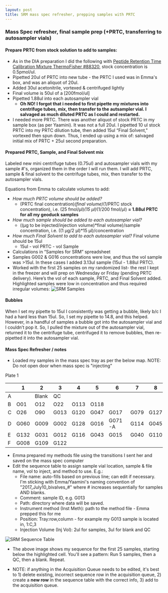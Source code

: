 ```yaml
---
layout: post
title: SRM mass spec refresher, prepping samples with PRTC
---
```


### Mass Spec refresher, final sample prep (+PRTC, transferring to autosampler vials)

#### Prepare PRTC from stock solution to add to samples:
 * As in the DIA preparation I did the following with [Peptide Retention Time Calibration Mixture ThermoFisher #88320](https://www.thermofisher.com/order/catalog/product/88320), stock concentration is 0.5pmol/ul. 
 * Pipetted 20ul of PRTC into new tube - the PRTC I used was in Emma's box, and was an aliquot of 20ul.
 * Added 30ul acetonitrile, vortexed & centrifuged lightly
 * Final volume is 50ul of a [200fmol/ul]
 * Pipetted 1.88ul into each autosampler vial
     * **Oh NO! I forgot that i needed to first pipette my mixtures into centrifuge tubes, mix, then transfer to the autsampler vial. I salvaged as much diluted PRTC as I could and restarted.**
 * I needed more PRTC.  There was another aliquot of stock PRTC in my sample box (as per Yaamini). It was not a full 20ul. I pipetted 10 ul stock PRTC into my PRTC dilution tube, then added 15ul  “Final Solvent," vortexed then spun down. Thus, I ended up using a mix of: salvaged initial mix of PRTC + 25ul second preparation. 

#### Prepared PRTC, Sample, and Final Solvent mix
Labeled new mini centrifuge tubes (0.75ul) and autosampler vials with my sample #'s, organized them in the order I will run them. I will add PRTC, sample & final solvent to the centrifuge tubes, mix, then transfer to the autosampler vials.

Equations from Emma to calculate volumes to add:  
* _How much PRTC volume should be added?_  
    *  (PRTC final concentration)*(final volume)*(1/PRTC stock concentration), i.e. (25 fmol/μl)*(15 μl)*(1/200 fmol/μl) **= 1.88ul PRTC for all my geoduck samples**  
* _How much sample should be added to each autosampler vial?_  
    * ((μg to be injected/injection volume)*final volume)/sample concentration, i.e. ((1 μg/2 μl)*15 μl)/concentration
* _How much Final Solvent to add to each autosampler vial?_ Final volume should be 15ul
    * 15ul - vol PRTC - vol Sample
* Calculations in “Samples for SRM” spreadsheet
* Samples G002 & G016 concentrations were low, and thus the vol sample was >15ul. In these cases I added 3.13ul sample (15ul - 1.88ul PRTC). 
* Worked with the first 25 samples on my randomized list- the rest I kept in the freezer and will prep on Wednesday or Friday (pending PRTC delivery). Here’s the vol of each sample, PRTC, and Final Solvent added. Highlighted samples were low in concentration and thus required irregular volumes:
![SRM Samples](https://github.com/laurahspencer/LabNotebook/blob/master/images/2017-07-20-_SRM-Sample-Sequence,Prep.png?raw=true)

#### Bubbles
When I set my pipette to 15ul I consistently was getting a bubble, likely b/c I had a hard less than 15ul. So, I set my pipette to 14.8, and this helped. However, in a handful of samples a bubble got into the autosampler vial and I couldn’t pop it. So, I pulled the mixture out of the autosampler vial, returned it to the centrifuge tube, centrifuged it to remove bubbles, then re-pipetted it into the autosampler vial. 

#### Mass Spec Refresher / notes
* Loaded my samples in the mass spec tray as per the below map. NOTE: Do not open door when mass spec is "injecting"

Plate 1

|   | 1    | 2     | 3    | 4    | 5    | 6      | 7    | 8    |
|---|------|-------|------|------|------|--------|------|------|
| A |      | Blank | QC   |      |      |        |      |      |
| B | O01  | O12   | O22  | O113 | O118 |        |      |      |
| C | O26  | O90   | G013 | G120 | G047 | G017   | G079 | G127 |
| D | G060 | G009  | G002 | G128 | G016 | G071-A | G114 | G045 |
| E | G132 | G031  | G012 | G116 | G043 | G015   | G040 | G110 |
| F | G008 | G109  | G122 |      |      |        |      |      |

* Emma prepared my methods file using the transitions I sent her and saved on the mass spec computer
* Edit the sequence table to assign sample vial location, sample & file name, vol to inject, and method to use. E.g.:
  * File name: auto-fills based on previous line; can edit if necessary. I'm sticking with Emma/Yaamini's naming convention of "2017_July10_bivalves_#" where # increases sequentially for samples AND blanks. 
  * Comment: sample ID, e.g. G013
  * Path: directory where data will be saved. 
  * Instrument method (Inst Meth): path to the method file - Emma prepped this for me
  * Position: Tray:row,column - for example my G013 sample is located in, 1:C,3 
  * Injection Volume (Inj Vol): 2ul for samples, 3ul for blank and QC
  
![SRM Sequence Table](https://github.com/laurahspencer/LabNotebook/blob/master/images/2017-07-20-_SRM-Sequence-Table.png?raw=true)

* The above image shows my sequence for the first 25 samples, starting below the highlighted cell. You'll see a pattern: Run 5 samples, then a QC, then a blank. Repeat. 

* NOTE: if anything in the Acquisition Queue needs to be edited, it's best to 1) delete existing, incorrect sequence row in the acquisition queue, 2) create a **new row** in the sequence table with the correct info, 3) add to the acquisition queue.
 
